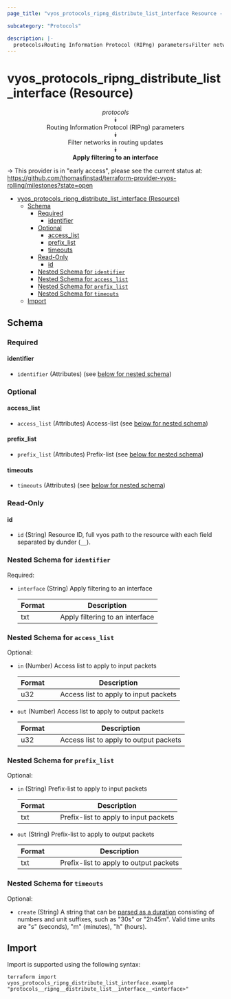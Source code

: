 ```yaml
---
page_title: "vyos_protocols_ripng_distribute_list_interface Resource - vyos"

subcategory: "Protocols"

description: |-
  protocols⯯Routing Information Protocol (RIPng) parameters⯯Filter networks in routing updates⯯Apply filtering to an interface
---
```


# vyos_protocols_ripng_distribute_list_interface (Resource)
<center>


*protocols*  
⯯  
Routing Information Protocol (RIPng) parameters  
⯯  
Filter networks in routing updates  
⯯  
**Apply filtering to an interface**


</center>

-> This provider is in "early access", please see the current status at: https://github.com/thomasfinstad/terraform-provider-vyos-rolling/milestones?state=open

<!--TOC-->

- [vyos_protocols_ripng_distribute_list_interface (Resource)](#vyos_protocols_ripng_distribute_list_interface-resource)
  - [Schema](#schema)
    - [Required](#required)
      - [identifier](#identifier)
    - [Optional](#optional)
      - [access_list](#access_list)
      - [prefix_list](#prefix_list)
      - [timeouts](#timeouts)
    - [Read-Only](#read-only)
      - [id](#id)
    - [Nested Schema for `identifier`](#nested-schema-for-identifier)
    - [Nested Schema for `access_list`](#nested-schema-for-access_list)
    - [Nested Schema for `prefix_list`](#nested-schema-for-prefix_list)
    - [Nested Schema for `timeouts`](#nested-schema-for-timeouts)
  - [Import](#import)

<!--TOC-->

<!-- schema generated by tfplugindocs -->
## Schema

### Required

#### identifier
- `identifier` (Attributes) (see [below for nested schema](#nestedatt--identifier))

### Optional

#### access_list
- `access_list` (Attributes) Access-list (see [below for nested schema](#nestedatt--access_list))
#### prefix_list
- `prefix_list` (Attributes) Prefix-list (see [below for nested schema](#nestedatt--prefix_list))
#### timeouts
- `timeouts` (Attributes) (see [below for nested schema](#nestedatt--timeouts))

### Read-Only

#### id
- `id` (String) Resource ID, full vyos path to the resource with each field separated by dunder (`__`).

<a id="nestedatt--identifier"></a>
### Nested Schema for `identifier`

Required:

- `interface` (String) Apply filtering to an interface

    |  Format  &emsp;|  Description                      |
    |----------|-----------------------------------|
    |  txt     &emsp;|  Apply filtering to an interface  |


<a id="nestedatt--access_list"></a>
### Nested Schema for `access_list`

Optional:

- `in` (Number) Access list to apply to input packets

    |  Format  &emsp;|  Description                            |
    |----------|-----------------------------------------|
    |  u32     &emsp;|  Access list to apply to input packets  |
- `out` (Number) Access list to apply to output packets

    |  Format  &emsp;|  Description                             |
    |----------|------------------------------------------|
    |  u32     &emsp;|  Access list to apply to output packets  |


<a id="nestedatt--prefix_list"></a>
### Nested Schema for `prefix_list`

Optional:

- `in` (String) Prefix-list to apply to input packets

    |  Format  &emsp;|  Description                            |
    |----------|-----------------------------------------|
    |  txt     &emsp;|  Prefix-list to apply to input packets  |
- `out` (String) Prefix-list to apply to output packets

    |  Format  &emsp;|  Description                             |
    |----------|------------------------------------------|
    |  txt     &emsp;|  Prefix-list to apply to output packets  |


<a id="nestedatt--timeouts"></a>
### Nested Schema for `timeouts`

Optional:

- `create` (String) A string that can be [parsed as a duration](https://pkg.go.dev/time#ParseDuration) consisting of numbers and unit suffixes, such as &#34;30s&#34; or &#34;2h45m&#34;. Valid time units are &#34;s&#34; (seconds), &#34;m&#34; (minutes), &#34;h&#34; (hours).

## Import

Import is supported using the following syntax:

```shell
terraform import vyos_protocols_ripng_distribute_list_interface.example "protocols__ripng__distribute_list__interface__<interface>"
```
